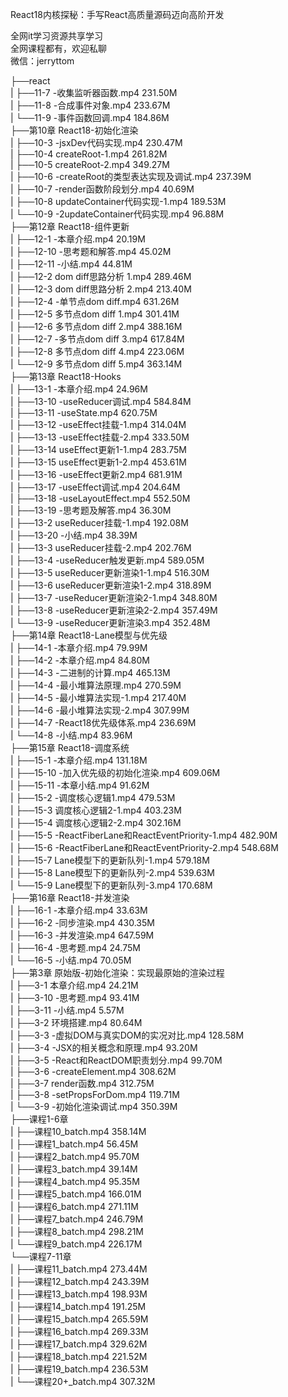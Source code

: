 React18内核探秘：手写React高质量源码迈向高阶开发

全网it学习资源共享学习<br>全网课程都有，欢迎私聊<br>微信：jerryttom<br>

├──react<br> | ├──11-7 -收集监听器函数.mp4 231.50M<br> | ├──11-8 -合成事件对象.mp4 233.67M<br> | └──11-9 -事件函数回调.mp4 184.86M<br> ├──第10章 React18-初始化渲染<br> | ├──10-3 -jsxDev代码实现.mp4 230.47M<br> | ├──10-4 createRoot-1.mp4 261.82M<br> | ├──10-5 createRoot-2.mp4 349.27M<br> | ├──10-6 -createRoot的类型表达实现及调试.mp4 237.39M<br> | ├──10-7 -render函数阶段划分.mp4 40.69M<br> | ├──10-8 updateContainer代码实现-1.mp4 189.53M<br> | └──10-9 -2updateContainer代码实现.mp4 96.88M<br> ├──第12章 React18-组件更新<br> | ├──12-1 -本章介绍.mp4 20.19M<br> | ├──12-10 -思考题和解答.mp4 45.02M<br> | ├──12-11 -小结.mp4 44.81M<br> | ├──12-2 dom diff思路分析 1.mp4 289.46M<br> | ├──12-3 dom diff思路分析 2.mp4 213.40M<br> | ├──12-4 -单节点dom diff.mp4 631.26M<br> | ├──12-5 多节点dom diff 1.mp4 301.41M<br> | ├──12-6 多节点dom diff 2.mp4 388.16M<br> | ├──12-7 -多节点dom diff 3.mp4 617.84M<br> | ├──12-8 多节点dom diff 4.mp4 223.06M<br> | └──12-9 多节点dom diff 5.mp4 363.14M<br> ├──第13章 React18-Hooks<br> | ├──13-1 -本章介绍.mp4 24.96M<br> | ├──13-10 -useReducer调试.mp4 584.84M<br> | ├──13-11 -useState.mp4 620.75M<br> | ├──13-12 -useEffect挂载-1.mp4 314.04M<br> | ├──13-13 -useEffect挂载-2.mp4 333.50M<br> | ├──13-14 useEffect更新1-1.mp4 283.75M<br> | ├──13-15 useEffect更新1-2.mp4 453.61M<br> | ├──13-16 -useEffect更新2.mp4 681.91M<br> | ├──13-17 -useEffect调试.mp4 204.64M<br> | ├──13-18 -useLayoutEffect.mp4 552.50M<br> | ├──13-19 -思考题及解答.mp4 36.30M<br> | ├──13-2 useReducer挂载-1.mp4 192.08M<br> | ├──13-20 -小结.mp4 38.39M<br> | ├──13-3 useReducer挂载-2.mp4 202.76M<br> | ├──13-4 -useReducer触发更新.mp4 589.05M<br> | ├──13-5 useReducer更新渲染1-1.mp4 516.30M<br> | ├──13-6 useReducer更新渲染1-2.mp4 318.89M<br> | ├──13-7 -useReducer更新渲染2-1.mp4 348.80M<br> | ├──13-8 -useReducer更新渲染2-2.mp4 357.49M<br> | └──13-9 -useReducer更新渲染3.mp4 352.48M<br> ├──第14章 React18-Lane模型与优先级<br> | ├──14-1 -本章介绍.mp4 79.99M<br> | ├──14-2 -本章介绍.mp4 84.80M<br> | ├──14-3 -二进制的计算.mp4 465.13M<br> | ├──14-4 -最小堆算法原理.mp4 270.59M<br> | ├──14-5 -最小堆算法实现-1.mp4 217.40M<br> | ├──14-6 -最小堆算法实现-2.mp4 307.99M<br> | ├──14-7 -React18优先级体系.mp4 236.69M<br> | └──14-8 -小结.mp4 83.96M<br> ├──第15章 React18-调度系统<br> | ├──15-1 -本章介绍.mp4 131.18M<br> | ├──15-10 -加入优先级的初始化渲染.mp4 609.06M<br> | ├──15-11 -本章小结.mp4 91.62M<br> | ├──15-2 -调度核心逻辑1.mp4 479.53M<br> | ├──15-3 调度核心逻辑2-1.mp4 403.23M<br> | ├──15-4 调度核心逻辑2-2.mp4 302.16M<br> | ├──15-5 -ReactFiberLane和ReactEventPriority-1.mp4 482.90M<br> | ├──15-6 -ReactFiberLane和ReactEventPriority-2.mp4 548.68M<br> | ├──15-7 Lane模型下的更新队列-1.mp4 579.18M<br> | ├──15-8 Lane模型下的更新队列-2.mp4 539.63M<br> | └──15-9 Lane模型下的更新队列-3.mp4 170.68M<br> ├──第16章 React18-并发渲染<br> | ├──16-1 -本章介绍.mp4 33.63M<br> | ├──16-2 -同步渲染.mp4 430.35M<br> | ├──16-3 -并发渲染.mp4 647.59M<br> | ├──16-4 -思考题.mp4 24.75M<br> | └──16-5 -小结.mp4 70.05M<br> ├──第3章 原始版-初始化渲染：实现最原始的渲染过程<br> | ├──3-1 本章介绍.mp4 24.21M<br> | ├──3-10 -思考题.mp4 93.41M<br> | ├──3-11 -小结.mp4 5.57M<br> | ├──3-2 环境搭建.mp4 80.64M<br> | ├──3-3 -虚拟DOM与真实DOM的实况对比.mp4 128.58M<br> | ├──3-4 -JSX的相关概念和原理.mp4 93.20M<br> | ├──3-5 -React和ReactDOM职责划分.mp4 99.70M<br> | ├──3-6 -createElement.mp4 308.62M<br> | ├──3-7 render函数.mp4 312.75M<br> | ├──3-8 -setPropsForDom.mp4 119.71M<br> | └──3-9 -初始化渲染调试.mp4 350.39M<br> ├──课程1-6章<br> | ├──课程10_batch.mp4 358.14M<br> | ├──课程1_batch.mp4 56.45M<br> | ├──课程2_batch.mp4 95.70M<br> | ├──课程3_batch.mp4 39.14M<br> | ├──课程4_batch.mp4 95.35M<br> | ├──课程5_batch.mp4 166.01M<br> | ├──课程6_batch.mp4 271.11M<br> | ├──课程7_batch.mp4 246.79M<br> | ├──课程8_batch.mp4 298.21M<br> | └──课程9_batch.mp4 226.17M<br> └──课程7-11章<br> | ├──课程11_batch.mp4 273.44M<br> | ├──课程12_batch.mp4 243.39M<br> | ├──课程13_batch.mp4 198.93M<br> | ├──课程14_batch.mp4 191.25M<br> | ├──课程15_batch.mp4 265.59M<br> | ├──课程16_batch.mp4 269.33M<br> | ├──课程17_batch.mp4 329.62M<br> | ├──课程18_batch.mp4 221.52M<br> | ├──课程19_batch.mp4 236.53M<br> | └──课程20+_batch.mp4 307.32M